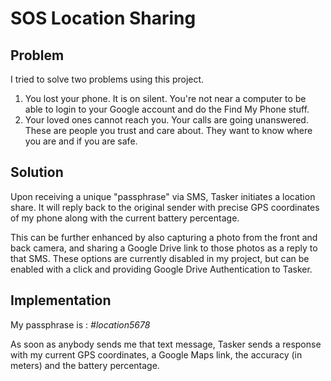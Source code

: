 # SOS Location Sharing

## Problem

I tried to solve two problems using this project. 
1. You lost your phone. It is on silent. You're not near a computer to be able to login to your Google account and do the Find My Phone stuff. 
2. Your loved ones cannot reach you. Your calls are going unanswered. These are people you trust and care about. They want to know where you are and if you are safe. 

## Solution

Upon receiving a unique "passphrase" via SMS, Tasker initiates a location share. It will reply back to the original sender with precise GPS coordinates of my phone along with the current battery percentage. 

This can be further enhanced by also capturing a photo from the front and back camera, and sharing a Google Drive link to those photos as a reply to that SMS. These options are currently disabled in my project, but can be enabled with a click and providing Google Drive Authentication to Tasker.

## Implementation 

My passphrase is : _#location5678_ 

As soon as anybody sends me that text message, Tasker sends a response with my current GPS coordinates, a Google Maps link, the accuracy (in meters) and the battery percentage.

